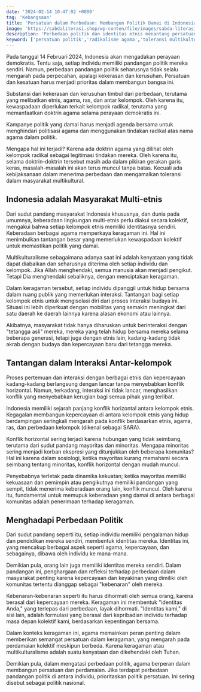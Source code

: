 ```yaml
---
date: '2024-02-14 10:47:02 +0800'
tag: 'Kebangsaan'
title: 'Persatuan dalam Perbedaan: Membangun Politik Damai di Indonesia '
image: 'https://sabdaliterasi.shop/wp-conten/file/images/sabda-literasi-persatuan-dalam-perbedaan-membangun-politik-damai-di-indonesia.jpg'
description: 'Perbedaan politik dan identitas etnis menantang persatuan Indonesia. Toleransi, dialog, dan penghargaan terhadap keragaman kunci untuk membangun politik damai.'
keyword: ['persatuan politik','radikalisme agama','toleransi multikultural','konflik horizontal','identitas individu','interaksi antar-etnis','politik damai','multikulturalisme indonesia','perbedaan politik','politik']
---
```

<p>Pada tanggal 14 Februari 2024, Indonesia akan mengadakan perayaan demokratis. Tentu saja, setiap individu memiliki pandangan politik mereka sendiri. Namun, perbedaan pandangan politik seharusnya tidak selalu mengarah pada perpecahan, apalagi kekerasan dan kerusuhan. Persatuan dan kesatuan harus menjadi prioritas dalam membangun bangsa ini.</p><p>Substansi dari kekerasan dan kerusuhan timbul dari perbedaan, terutama yang melibatkan etnis, agama, ras, dan antar kelompok. Oleh karena itu, kewaspadaan diperlukan terkait kelompok radikal, terutama yang memanfaatkan doktrin agama selama perayaan demokratis ini.</p><p>Kampanye politik yang damai harus menjadi agenda bersama untuk menghindari politisasi agama dan menggunakan tindakan radikal atas nama agama dalam politik.</p><p>Mengapa hal ini terjadi? Karena ada doktrin agama yang dilihat oleh kelompok radikal sebagai legitimasi tindakan mereka. Oleh karena itu, selama doktrin-doktrin tersebut masih ada dalam pikiran gerakan garis keras, masalah-masalah ini akan terus muncul tanpa batas. Kecuali ada kebijaksanaan dalam menerima perbedaan dan mengamalkan toleransi dalam masyarakat multikultural.</p><h2>Indonesia adalah Masyarakat Multi-etnis</h2><p>Dari sudut pandang masyarakat Indonesia khususnya, dan dunia pada umumnya, keberadaan lingkungan multi-etnis perlu diakui secara kolektif, mengakui bahwa setiap kelompok etnis memiliki identitasnya sendiri. Keberadaan berbagai agama memperkaya keragaman ini. Hal ini menimbulkan tantangan besar yang memerlukan kewaspadaan kolektif untuk memastikan politik yang damai.</p><p>Multikulturalisme sebagaimana adanya saat ini adalah kenyataan yang tidak dapat diabaikan dan seharusnya diterima oleh setiap individu dan kelompok. Jika Allah menghendaki, semua manusia akan menjadi pengikut. Tetapi Dia menghendaki sebaliknya, dengan menciptakan keragaman.</p><p>Dalam keragaman tersebut, setiap individu dipanggil untuk hidup bersama dalam ruang publik yang memerlukan interaksi. Tantangan bagi setiap kelompok etnis untuk mengisolasi diri dari proses interaksi budaya ini. Situasi ini lebih diperkuat dengan mobilitas yang semakin meningkat dari satu daerah ke daerah lainnya karena alasan ekonomi atau lainnya.</p><p>Akibatnya, masyarakat tidak hanya diharuskan untuk berinteraksi dengan "tetangga asli" mereka, mereka yang telah hidup bersama mereka selama beberapa generasi, tetapi juga dengan etnis lain, kadang-kadang tidak akrab dengan budaya dan kepercayaan baru dari tetangga mereka.</p><h2>Tantangan dalam Interaksi Antar-kelompok</h2><p>Proses pertemuan dan interaksi dengan berbagai etnis dan kepercayaan kadang-kadang berlangsung dengan lancar tanpa menyebabkan konflik horizontal. Namun, terkadang, interaksi ini tidak lancar, menghasilkan konflik yang menyebabkan kerugian bagi semua pihak yang terlibat.</p><p>Indonesia memiliki sejarah panjang konflik horizontal antara kelompok etnis. Kegagalan membangun kepercayaan di antara kelompok etnis yang hidup berdampingan seringkali mengarah pada konflik berdasarkan etnis, agama, ras, dan perbedaan kelompok (dikenal sebagai SARA).</p><p>Konflik horizontal sering terjadi karena hubungan yang tidak seimbang, terutama dari sudut pandang mayoritas dan minoritas. Mengapa minoritas sering menjadi korban ekspresi yang ditunjukkan oleh beberapa komunitas? Hal ini karena dalam sosiologi, ketika mayoritas kurang memahami secara seimbang tentang minoritas, konflik horizontal dengan mudah muncul.</p><p>Penyebabnya terletak pada dinamika kekuatan; ketika mayoritas memiliki kekuasaan dan pemimpin atau pengikutnya memiliki pandangan yang sempit, tidak menerima keberadaan orang lain, konflik muncul. Oleh karena itu, fundamental untuk memupuk keberadaan yang damai di antara berbagai komunitas adalah penerimaan terhadap keragaman.</p><h2>Menghadapi Perbedaan Politik</h2><p>Dari sudut pandang seperti itu, setiap individu memiliki pengalaman hidup dan pendidikan mereka sendiri, membentuk identitas mereka. Identitas ini, yang mencakup berbagai aspek seperti agama, kepercayaan, dan sebagainya, dibawa oleh individu ke mana-mana.</p><p>Demikian pula, orang lain juga memiliki identitas mereka sendiri. Dalam pandangan ini, penghargaan dan refleksi terhadap perbedaan dalam masyarakat penting karena kepercayaan dan keyakinan yang dimiliki oleh komunitas tertentu dianggap sebagai "kebenaran" oleh mereka.</p><p>Kebenaran-kebenaran seperti itu harus dihormati oleh semua orang, karena berasal dari kepercayaan mereka. Keragaman ini membentuk "identitas Anda," yang terlepas dari perbedaan, layak dihormati. "Identitas kami," di sisi lain, adalah formulasi yang berasal dari kepribadian individu terhadap masa depan kolektif kami, berdasarkan kepentingan bersama.</p><p>Dalam konteks keragaman ini, agama memainkan peran penting dalam memberikan semangat persatuan dalam keragaman, yang mengarah pada perdamaian kolektif meskipun berbeda. Karena keragaman atau multikulturalisme adalah suatu kenyataan dan dikehendaki oleh Tuhan.</p><p>Demikian pula, dalam mengatasi perbedaan politik, agama berperan dalam membangun persatuan dan perdamaian. Jika terdapat perbedaan pandangan politik di antara individu, prioritaskan politik persatuan. Ini sering disebut sebagai politik nasional.</p>